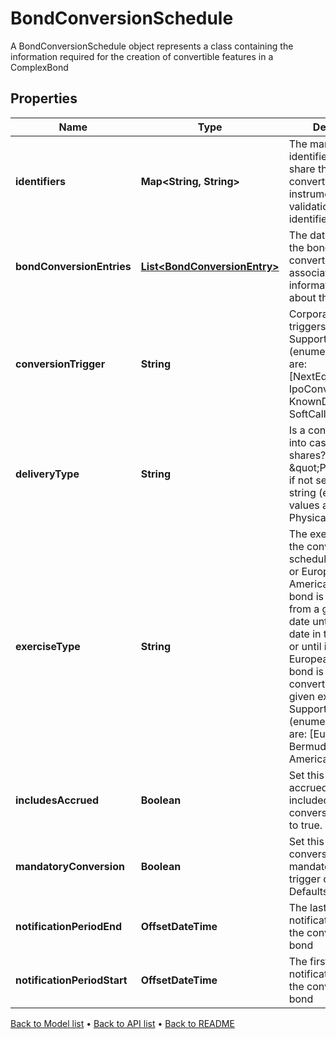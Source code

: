 

# BondConversionSchedule

A BondConversionSchedule object represents a class containing the  information required for the creation of convertible features in a ComplexBond

## Properties

| Name | Type | Description | Notes |
|------------ | ------------- | ------------- | -------------|
|**identifiers** | **Map&lt;String, String&gt;** | The market identifier(s) of the share that the bond converts to. The instrument  will not fail validation if no identifier is supplied. |  [optional] |
|**bondConversionEntries** | [**List&lt;BondConversionEntry&gt;**](BondConversionEntry.md) | The dates at which the bond may be converted and associated information required about the conversion. |  [optional] |
|**conversionTrigger** | **String** | Corporate event that triggers a conversion    Supported string (enumeration) values are: [NextEquityFinancing, IpoConversion, KnownDates, SoftCall]. |  |
|**deliveryType** | **String** | Is a conversion made into cash or into shares?  Defaults to \&quot;Physical\&quot; if not set.    Supported string (enumeration) values are: [Cash, Physical]. |  [optional] |
|**exerciseType** | **String** | The exercise type of the conversion schedule (American or European).  For American type, the bond is convertible from a given exercise date until the next date in the schedule, or until it matures.  For European type, the bond is only convertible on the given exercise date.    Supported string (enumeration) values are: [European, Bermudan, American]. |  |
|**includesAccrued** | **Boolean** | Set this to true if a accrued interest is included in the conversion. Defaults to true. |  [optional] |
|**mandatoryConversion** | **Boolean** | Set this to true if a conversion is mandatory if the trigger occurs. Defaults to false. |  [optional] |
|**notificationPeriodEnd** | **OffsetDateTime** | The last day in the notification period for the conversion of the bond |  [optional] |
|**notificationPeriodStart** | **OffsetDateTime** | The first day in the notification period for the conversion of the bond |  [optional] |



[Back to Model list](../README.md#documentation-for-models) &#8226; [Back to API list](../README.md#documentation-for-api-endpoints) &#8226; [Back to README](../README.md)



